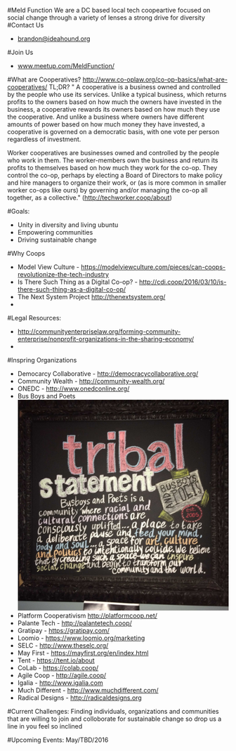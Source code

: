 #Meld Function
We are a DC based local tech coopeartive focused on social change through a variety of lenses a strong drive for diversity
#Contact Us
* brandon@ideahound.org

#Join Us
* www.meetup.com/MeldFunction/

#What are Cooperatives?
http://www.co-oplaw.org/co-op-basics/what-are-cooperatives/
TL;DR?
" A cooperative is a business owned and controlled by the people who use its services. Unlike a typical business, which returns profits to the owners based on how much the owners have invested in the business, a cooperative rewards its owners based on how much they use the cooperative. And unlike a business where owners have different amounts of power based on how much money they have invested, a cooperative is governed on a democratic basis, with one vote per person regardless of investment.

Worker cooperatives are businesses owned and controlled by the people who work in them. The worker-members own the business and return its profits to themselves based on how much they work for the co-op. They control the co-op, perhaps by electing a Board of Directors to make policy and hire managers to organize their work, or (as is more common in smaller worker co-ops like ours) by governing and/or managing the co-op all together, as a collective." (http://techworker.coop/about)

#Goals: 
* Unity in diversity and living ubuntu
* Empowering communities
* Driving sustainable change

#Why Coops
* Model View Culture - https://modelviewculture.com/pieces/can-coops-revolutionize-the-tech-industry
* Is There Such Thing as a Digital Co-op? - http://cdi.coop/2016/03/10/is-there-such-thing-as-a-digital-co-op/
* The Next System Project http://thenextsystem.org/
* 
#Legal Resources:
* http://communityenterpriselaw.org/forming-community-enterprise/nonprofit-organizations-in-the-sharing-economy/
* 

#Inspring Organizations
* Democarcy Collaborative - http://democracycollaborative.org/
* Community Wealth - http://community-wealth.org/
* ONEDC - http://www.onedconline.org/
* Bus Boys and Poets
![alt tag](tribal_statement.jpg)
* Platform Cooperativism http://platformcoop.net/
* Palante Tech - http://palantetech.coop/
* Gratipay - https://gratipay.com/
* Loomio - https://www.loomio.org/marketing
* SELC - http://www.theselc.org/
* May First - https://mayfirst.org/en/index.html
* Tent - https://tent.io/about
* CoLab - https://colab.coop/
* Agile Coop - http://agile.coop/
* Igalia - http://www.igalia.com
* Much Different - http://www.muchdifferent.com/
* Radical Designs - http://radicaldesigns.org

#Current Challenges: 
Finding individuals, organizations and communities that are willing to join and colloborate for sustainable change so drop us a line in you feel so inclined

#Upcoming Events: May/TBD/2016

